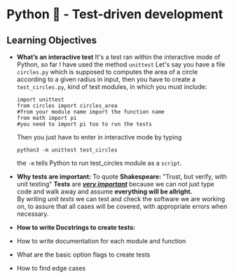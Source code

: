 # **Python :snake: - Test-driven development**

## **Learning Objectives**

- **What’s an interactive test**
	It's a test ran within the interactive mode of Python, so far I have used the method `unittest`
	Let's say you have a file `circles.py` which is supposed to computes the area of a circle according to a given radius in input, then you have to create a `test_circles.py`, kind of test modules, in which you must include:
	```
	import unittest
	from circles import circles_area 
	#from your module name import the function name
	from math import pi
	#you need to import pi too to run the tests
	```

	Then you just have to enter in interactive mode by typing
	```
	python3 -m unittest test_circles
	```
	the `-m` tells Python to run test_circles module as a `script`.

- **Why tests are important:**
	To quote **Shakespeare:** "Trust, but verify, with unit testing"
	**Tests** are <u>***very important***</u> because we can not just type code and walk away and assume **everything will be allright.**<br>
	By writing *unit tests* we can test and check the software we are working on, to assure that all cases will be covered, with appropriate errors when necessary.
- **How to write Docstrings to create tests:**
- How to write documentation for each module and function
- What are the basic option flags to create tests
- How to find edge cases
